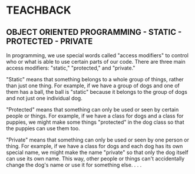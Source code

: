 # TEACHBACK

## OBJECT ORIENTED PROGRAMMING - STATIC - PROTECTED - PRIVATE

In programming, we use special words called "access modifiers" to control who or what is able to use certain parts of our code. There are three main access modifiers: "static," "protected," and "private."

"Static" means that something belongs to a whole group of things, rather than just one thing. For example, if we have a group of dogs and one of them has a ball, the ball is "static" because it belongs to the group of dogs and not just one individual dog.

"Protected" means that something can only be used or seen by certain people or things. For example, if we have a class for dogs and a class for puppies, we might make some things "protected" in the dog class so that the puppies can use them too.

"Private" means that something can only be used or seen by one person or thing. For example, if we have a class for dogs and each dog has its own special name, we might make the name "private" so that only the dog itself can use its own name. This way, other people or things can't accidentally change the dog's name or use it for something else.
.
.
.